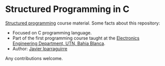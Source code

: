 # Structured Programming in C

[Structured programming](https://en.wikipedia.org/wiki/Structured_programming) course material. Some facts about this repository:

* Focused on C programming language.
* Part of the first programming course taught at the [Electronics Engineering Department, UTN, Bahia Blanca](https://www.frbb.utn.edu.ar/).
* Author: [Javier Iparraguirre](https://javierip.github.io/)

Any contributions welcome.
